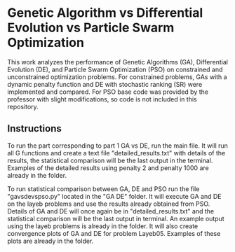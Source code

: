 # Genetic Algorithm vs Differential Evolution vs Particle Swarm Optimization
 This work analyzes the performance of Genetic Algorithms (GA), Differential Evolution (DE), and Particle Swarm Optimization (PSO) on constrained and unconstrained optimization problems. For  constrained problems, GAs with a dynamic penalty function and DE  with stochastic ranking (SR) were implemented and compared. For PSO base code was provided by the professor with slight modifications, so code is not included in this repository.

 ## Instructions
 To run the part corresponding to part 1 GA vs DE, run the main file. It will run all G functions and create a text file "detailed_results.txt" with details of the results, the statistical comparison will be the last output in the terminal. Examples of the detailed results using penalty 2 and penalty 1000 are already in the folder.

 To run statistical comparison between GA, DE and PSO run the file "gavsdevspso.py" located in the "GA DE" folder. It will execute GA and DE on the layeb problems and use the results already obtained from PSO. Details of GA and DE will once again be in "detailed_results.txt" and the statistical comparison will be the last output in terminal. An example output using the layeb problems is already in the folder. It will also create convergence plots of GA and DE for problem Layeb05. Examples of these plots are already in the folder.
